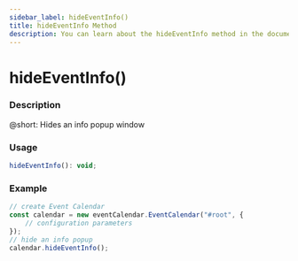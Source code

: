 ```yaml
---
sidebar_label: hideEventInfo()
title: hideEventInfo Method
description: You can learn about the hideEventInfo method in the documentation of the DHTMLX JavaScript Event Calendar library. Browse developer guides and API reference, try out code examples and live demos, and download a free 30-day evaluation version of DHTMLX Event Calendar.
---
```


# hideEventInfo()

### Description

@short: Hides an info popup window

### Usage

~~~jsx {}
hideEventInfo(): void;
~~~

### Example

~~~jsx {6}
// create Event Calendar
const calendar = new eventCalendar.EventCalendar("#root", {
    // configuration parameters
});
// hide an info popup
calendar.hideEventInfo();
~~~
